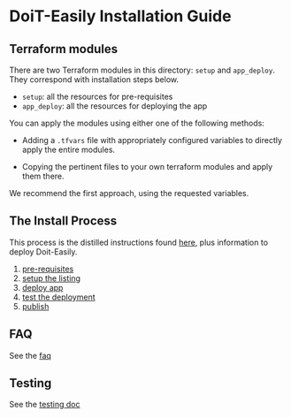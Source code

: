 # DoiT-Easily Installation Guide


## Terraform modules

There are two Terraform modules in this directory: `setup` and `app_deploy`. They correspond with installation steps below.

* `setup`: all the resources for pre-requisites
* `app_deploy`: all the resources for deploying the app

You can apply the modules using either one of the following methods:

- Adding a `.tfvars` file with appropriately configured variables to directly apply the entire modules.

- Copying the pertinent files to your own terraform modules and apply them there.

We recommend the first approach, using the requested variables.


## The Install Process

This process is the distilled instructions found [here][3], plus information to deploy Doit-Easily.


1. [pre-requisites](guide/1-pre-requisites.md)
1. [setup the listing](guide/2-setup-the-listing.md)
1. [deploy app](guide/3-deploy-app.md)
1. [test the deployment](guide/4-test-deployment.md)
1. [publish](guide/5-publish-listing.md)

## FAQ

See the [faq](faq.md)

## Testing

See the [testing doc](testing.md)



[3]: https://cloud.google.com/marketplace/docs/partners/integrated-saas#checklist
[5]: install-cloudrun.md
[6]: terraform/setup
[7]: gcloud/setup
[8]: terraform/app_deploy
[9]: terraform/setup/iam.tf
[10]: testing.md
[11]: terraform/app_deploy/README.md
[12]: ../api/README.md
